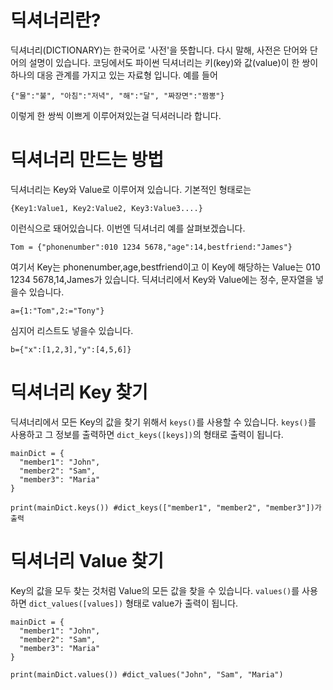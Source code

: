 # 딕셔너리란?
딕셔너리(DICTIONARY)는 한국어로 '사전'을 뜻합니다. 다시 말해, 사전은 단어와 단어의 설명이 있습니다. 코딩에서도 파이썬 딕셔너리는 키(key)와 값(value)이 한 쌍이 하나의 대응 관계를 가지고 있는 자료형 입니다. 예를 들어

```
{"물":"불", "아침":"저녁", "해":"달", "짜장면":"짬뽕"}
```

이렇게 한 쌍씩 이쁘게 이루어져있는걸 딕셔러니라 합니다.

# 딕셔너리 만드는 방법
딕셔너리는 Key와 Value로 이루어져 있습니다. 기본적인 형태로는

```
{Key1:Value1, Key2:Value2, Key3:Value3....}
```

이런식으로 돼어있습니다. 이번엔 딕셔너리 예를 살펴보겠습니다.

```
Tom = {"phonenumber":010 1234 5678,"age":14,bestfriend:"James"}
```

여기서 Key는 phonenumber,age,bestfriend이고 이 Key에 해당하는 Value는
010 1234 5678,14,James가 있습니다.
딕셔너리에서 Key와 Value에는 정수, 문자열을 넣을수 있습니다.

```
a={1:"Tom",2:="Tony"}
```

심지어 리스트도 넣을수 있습니다.

```
b={"x":[1,2,3],"y":[4,5,6]}
```

# 딕셔너리 Key 찾기
딕셔너리에서 모든 Key의 값을 찾기 위해서 `keys()`를 사용할 수 있습니다. `keys()`를 사용하고 그 정보를 출력하면 `dict_keys([keys])`의 형태로 출력이 됩니다.

```
mainDict = {
  "member1": "John",
  "member2": "Sam",
  "member3": "Maria"
}

print(mainDict.keys()) #dict_keys(["member1", "member2", "member3"])가 출력
```

# 딕셔너리 Value 찾기
Key의 값을 모두 찾는 것처럼 Value의 모든 값을 찾을 수 있습니다. `values()`를 사용하면 `dict_values([values])` 형태로 value가 출력이 됩니다.

```
mainDict = {
  "member1": "John",
  "member2": "Sam",
  "member3": "Maria"
}

print(mainDict.values()) #dict_values("John", "Sam", "Maria")
```
